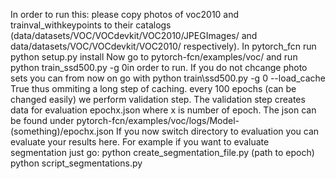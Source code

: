 In order to run this:
please copy photos of voc2010 and trainval\_withkeypoints to their catalogs (data/datasets/VOC/VOCdevkit/VOC2010/JPEGImages/ and data/datasets/VOC/VOCdevkit/VOC2010/ respectively).
In pytorch\_fcn run python setup.py install
Now go to pytorch-fcn/examples/voc/ and run python train\_ssd500.py -g 0in order to run.
If you do not chcange photo sets you can from now on go with python train\ssd500.py -g 0 --load\_cache True thus ommiting a long step of caching.
every 100 epochs (can be changed easily) we perform validation step. The validation step creates data for evaluation epochx.json where x is number of epoch. The json can be found under pytorch-fcn/examples/voc/logs/Model-(something)/epochx.json
If you now switch directory to evaluation you can evaluate your results here. For example if you want to evaluate segmentation just go:
python create\_segmentation\_file.py (path to epoch)
python script\_segmentations.py
